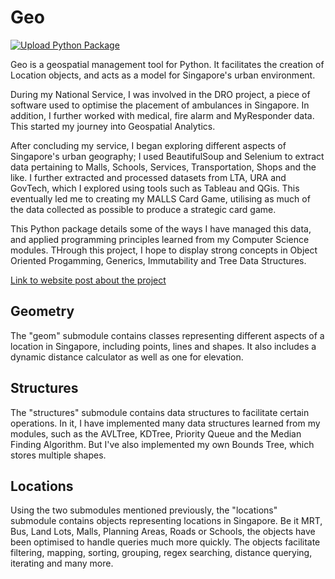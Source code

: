 # Geo

[![Upload Python Package](https://github.com/mynameizzhafeez/geo/actions/workflows/python-publish.yml/badge.svg?event=push)](https://github.com/mynameizzhafeez/geo/actions/workflows/python-publish.yml)

Geo is a geospatial management tool for Python. It facilitates the creation of Location objects, and acts as a model for Singapore's urban environment.

During my National Service, I was involved in the DRO project, a piece of software used to optimise the placement of ambulances in Singapore. In addition, I further worked with medical, fire alarm and MyResponder data. This started my journey into Geospatial Analytics.

After concluding my service, I began exploring different aspects of Singapore's urban geography; I used BeautifulSoup and Selenium to extract data pertaining to Malls, Schools, Services, Transportation, Shops and the like. I further extracted and processed datasets from LTA, URA and GovTech, which I explored using tools such as Tableau and QGis. This eventually led me to creating my MALLS Card Game, utilising as much of the data collected as possible to produce a strategic card game.

This Python package details some of the ways I have managed this data, and applied programming principles learned from my Computer Science modules. THrough this project, I hope to display strong concepts in Object Oriented Progamming, Generics, Immutability and Tree Data Structures.

[Link to website post about the project](https://www.izzhafeez.com/#/works/projects/geospatial-management)

## Geometry

The "geom" submodule contains classes representing different aspects of a location in Singapore, including points, lines and shapes. It also includes a dynamic distance calculator as well as one for elevation.

## Structures

The "structures" submodule contains data structures to facilitate certain operations. In it, I have implemented many data structures learned from my modules, such as the AVLTree, KDTree, Priority Queue and the Median Finding Algorithm. But I've also implemented my own Bounds Tree, which stores multiple shapes.

## Locations

Using the two submodules mentioned previously, the "locations" submodule contains objects representing locations in Singapore. Be it MRT, Bus, Land Lots, Malls, Planning Areas, Roads or Schools, the objects have been optimised to handle queries much more quickly. The objects facilitate filtering, mapping, sorting, grouping, regex searching, distance querying, iterating and many more.
